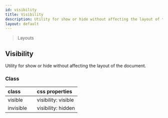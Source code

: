 ```yaml
---
id: visibility
title: Visibility
description: Utility for show or hide without affecting the layout of the document.
layout: default
---
```


> Layouts

## Visibility

Utility for show or hide without affecting the layout of the document.

### Class

| <span class="px-3 py-1 text-white bg-charcoal-100 rounded-full">class</span> | | <span class="px-3 py-1 text-white bg-charcoal-100 rounded-full">css properties</span> |
|:--|:--|:--|
| visible |  | visibility: visible |
| invisible |  | visibility: hidden |
